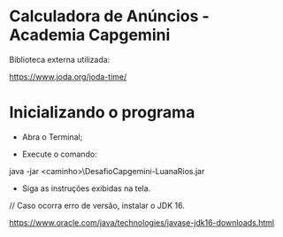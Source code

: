 # Calculadora de Anúncios - Academia Capgemini

Biblioteca externa utilizada:

https://www.joda.org/joda-time/

# Inicializando o programa

- Abra o Terminal;

- Execute o comando:

java -jar \<caminho>\\DesafioCapgemini-LuanaRios.jar

- Siga as instruções exibidas na tela.

// Caso ocorra erro de versão, instalar o JDK 16.

https://www.oracle.com/java/technologies/javase-jdk16-downloads.html
